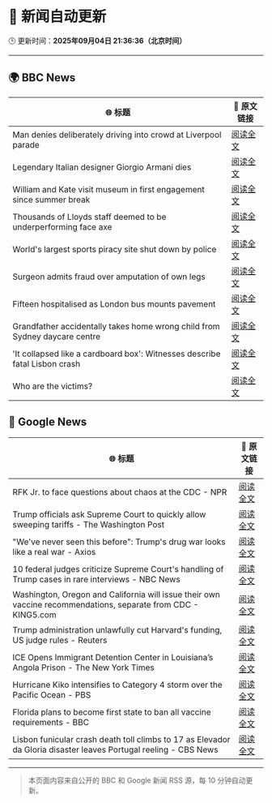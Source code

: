 # 🧠 新闻自动更新

🕒 更新时间：**2025年09月04日 21:36:36（北京时间）**

---

## 🌍 BBC News

| 🌐 标题 | 🔗 原文链接 |
|--------|-------------|
| Man denies deliberately driving into crowd at Liverpool parade | [阅读全文](https://www.bbc.com/news/articles/cwyl38115j2o?at_medium=RSS&at_campaign=rss) |
| Legendary Italian designer Giorgio Armani dies | [阅读全文](https://www.bbc.com/news/articles/ceq25w34lv4o?at_medium=RSS&at_campaign=rss) |
| William and Kate visit museum in first engagement since summer break | [阅读全文](https://www.bbc.com/news/articles/c7845x720y6o?at_medium=RSS&at_campaign=rss) |
| Thousands of Lloyds staff deemed to be underperforming face axe | [阅读全文](https://www.bbc.com/news/articles/cx209gzg71wo?at_medium=RSS&at_campaign=rss) |
| World's largest sports piracy site shut down by police | [阅读全文](https://www.bbc.com/news/articles/c62q4l0d171o?at_medium=RSS&at_campaign=rss) |
| Surgeon admits fraud over amputation of own legs | [阅读全文](https://www.bbc.com/news/articles/c5yvpx20le2o?at_medium=RSS&at_campaign=rss) |
| Fifteen hospitalised as London bus mounts pavement | [阅读全文](https://www.bbc.com/news/articles/c79vwrxn47eo?at_medium=RSS&at_campaign=rss) |
| Grandfather accidentally takes home wrong child from Sydney daycare centre | [阅读全文](https://www.bbc.com/news/articles/c4g5v4z13l6o?at_medium=RSS&at_campaign=rss) |
| 'It collapsed like a cardboard box': Witnesses describe fatal Lisbon crash | [阅读全文](https://www.bbc.com/news/articles/c20v4g71zrpo?at_medium=RSS&at_campaign=rss) |
| Who are the victims? | [阅读全文](https://www.bbc.com/news/articles/cnvryg271ymo?at_medium=RSS&at_campaign=rss) |

## 📰 Google News

| 🌐 标题 | 🔗 原文链接 |
|--------|-------------|
| RFK Jr. to face questions about chaos at the CDC - NPR | [阅读全文](https://news.google.com/rss/articles/CBMinwFBVV95cUxNOUxjZDM4U0ZaUGY1aWJua0VKTHdWbVROV2NMeS1qRzlyOEZJWlc5UEhIMDN0TEF5RUY0MWZZdjA5Y2xFcmU4b0dnaHhUTWVNVEdEby1XWFNtbjQ4ZHFJMkJVU01fWTdULUhzNVozVm1rYVFMWHVYbmlTV2RwcEI4VGlZWmpqeGx4VFlKb2g2YnJxRldaNWRRbGxLeWFQdFk?oc=5) |
| Trump officials ask Supreme Court to quickly allow sweeping tariffs - The Washington Post | [阅读全文](https://news.google.com/rss/articles/CBMijwFBVV95cUxQeUxSdzczaHRralVjLU91TXg1bEJfbEhsUHlxRlh4dmM1eWd0enRqMzFxMFFiMU1xckFWR2ZMal9pNjFkdlJlTHJIZEpzc0xiNmtTNWtqMk1ianJGaUF3eEVFNHk2ZWxlY3l3ZmNuaE41eVFfVDBRT3ZzalYyTkJWa1dveGI3UFhFNTloN25YSQ?oc=5) |
| "We've never seen this before": Trump's drug war looks like a real war - Axios | [阅读全文](https://news.google.com/rss/articles/CBMickFVX3lxTE5SOV9nTUpZODQyMUxzWXZXZWxjV2NTT2tvX0dBeHFta250NElLbVV0QldSVU5ZN2JOdnVBM2FuVS1zSlFPYzRleVMzNE5oV0ZqYzQ4UVMwaWhrWUVxWjlJU1JLNWNqaE1QZl8tR0htekJVdw?oc=5) |
| 10 federal judges criticize Supreme Court's handling of Trump cases in rare interviews - NBC News | [阅读全文](https://news.google.com/rss/articles/CBMirAFBVV95cUxQbDJmT3BTa3BZMkJaaExPRzdLMzZVSGdQVHk1QUk3VDNfQVptTExuelV4Njd5VVJNai1icGNpRlRnSS13OW05NlY4bUpDcU5ncXdzeDJhWU1BOGgxdlBmd3plMDdMcldCVnpVcDRuS3ZRUU5sZVZkLTBETnllb2J4QWI3YUo2S2wtTjdFc3RxQmo3b05aXzQ2eUIyaGhkM2hoak43YXA0YW15NWR00gFWQVVfeXFMUExqR3ExaDVRTmg2UF9ZYnNOY29wbnF6Rk5INEdPdDZZYmI4bmgxVkI0X0RrOWtFSXZZMGIwWTFFd0xPR2VkUmdES0xVaVoyRElRS1V1Qmc?oc=5) |
| Washington, Oregon and California will issue their own vaccine recommendations, separate from CDC - KING5.com | [阅读全文](https://news.google.com/rss/articles/CBMijwJBVV95cUxPQXZCNmdWTk0zU0pfNGplb2tILWE1alVRa3BuOU9TblhvNFdnc1NENFhTV0hSclFiU1FybUJDa3EzZ2VQY0tZcnhiN1Q2N0hLUTN4a3Y1TXJZSnJ5VHliZFlYNF82QnJlcFVBNkdNOGRzZjg2dHcwWE5YOFF5THhTTml2YVdMNVY3bkdZblFOVklWZGs0YmkwcDhEWjUyWHJTRTROaXJIbmlvZ3dka1pxeFoySUJoVzVvb0U5SDlrRDFVNFowRUdWWDZmWEFwbXZYSkZnT2hSUkduY1NCUjBTRTNGR2c5N2k0dGxwMTVRdTF1RjFNMWlaQmwtWnhGWHp0ckR0TUJ0b254a1Utb2JZ?oc=5) |
| Trump administration unlawfully cut Harvard's funding, US judge rules - Reuters | [阅读全文](https://news.google.com/rss/articles/CBMisgFBVV95cUxPUE1tcDBtcUwxRlZFU21fLTl4VnBQSWlqYXdmTk54VTJEMEJiUzB0VWV1UE43T0ltZlg3N0RYRGN3R19nTzV5RF9jWk9jNTRCY1BhOFBwX0JOZWFQRWRFTmdLbVJuay1YM0I2MVpEd2tydk82bkV0eVE3Mk0zTHRIemZTYVJXc0x0aEJkWmFpdU5tckNZY0lheDVGRmlHUXFVWFlXUmV4UmhMRG5WVHduUTVB?oc=5) |
| ICE Opens Immigrant Detention Center in Louisiana’s Angola Prison - The New York Times | [阅读全文](https://news.google.com/rss/articles/CBMihwFBVV95cUxQanhZNlU1SnJXQUFadlNKSXZ2RTdIbHA2ZkNMWllMNE92WDlHNjEwTHdObTh0MU9ZYXZKVnM4LXE3c0pJUzlPNktDQkc2YWQyZmM5Wmo0YXVPck9FOE85eDRsd3JvQ01wTnJhWnhyZGZrUTRoeHhrdlZVVkpQQzBLclg2M1FaWEk?oc=5) |
| Hurricane Kiko intensifies to Category 4 storm over the Pacific Ocean - PBS | [阅读全文](https://news.google.com/rss/articles/CBMipwFBVV95cUxOT2E5eDQ2YU9lcTVrT2VDcmg1eVdSZ2tIcmh1RllDanBnd2ZQN3E2Y0VrSE9RbFdMdUc4NWVIajJiTWJJblZIeENfUGxST3JTXzk2ek5pSi1FaGRlTjU5cTVBX3pKRjlJZ3Q0RzVhdzJ0bnkyUVpNcFBxSy0wRkVfcTRiLWhhcjlsX1BXX3ZiMWFPZ1Z5SGpGT3pqei1CUV9PV0RYdWRCb9IBrAFBVV95cUxQYWF4OHFFTzlua1ZpdTI3V1hHZ1dBY1BGX1NlWEswWUJ2a1UxLTJLME5fNWJVNXIwTXNwTlp6eHdJRkZIaXFUR05vNWdJUHVreGk2bWo4Z0dlb2JoVnlzSDhsdDdMZDJTc1RHd3ZKUkRVTnNUX3NLYWxtY1Z1Y0ZmUGVfNGRFdW9JSVZhLWJNWEE3QVZrWHNTeF9oX0lZcXBTMGp3ejhLUXlaTk5Q?oc=5) |
| Florida plans to become first state to ban all vaccine requirements - BBC | [阅读全文](https://news.google.com/rss/articles/CBMiWkFVX3lxTE1BTUtQYkV0YnQxc2RlZHNacW1RaFA4OVpPNzJUMGF4dWh4dzI5UEFob2VVMUowMlJjeGdUTE5KaEtYVXUxbGxwYjdDNktIQ1J1XzZxZzNlV0Rxd9IBX0FVX3lxTFA0OGNmWm5Va0pzOW51M1RoalVFOU00VWlaWkRwczg0VFJXUVd0UE53WXJsNlRtSjBlQWstQk5fdU5SUkNPN3VzTVRrU3JiMG5VSkpxbXg0UklCd09TOE80?oc=5) |
| Lisbon funicular crash death toll climbs to 17 as Elevador da Gloria disaster leaves Portugal reeling - CBS News | [阅读全文](https://news.google.com/rss/articles/CBMimwFBVV95cUxQeVo3WEFWX3MybXotUk5Dc1ZvdjhTMk5iQ2Y2SVhUMnpFMVJWV3ROMXc3MHJKMEhpc0kyQzd1MlNSdDhpZlBNaUVvWEtMNmVOS19VTGE4b0RkeDFXcnM5TnJJcGJ3Z2RTbVE3b1NZU1dDRmotVE9mWDlGMjNhRjFrcEQ2Ymx6VHlJWVhsR3A1UGtZdUprR1NoVGZ6SdIBoAFBVV95cUxPOU9DNUNUZ2JmYXNPTGZES25Gbk01aHFVdGJyTTJpMUZWRlpYR0s3UUotOG5rd3R1SFhXZkh0ekhrTEdYd2p3ak9memtyR0JpVTlQbFVUaXZYdDFQQnBVdFRVcFVMcGlYTkFwN19uZHh5YzI5aGczYU13djZmakJVS1VOTUhVZjlpMzZscHk4R21ULTBVLVdJT3RRcGpQbnM2?oc=5) |

---
> 本页面内容来自公开的 BBC 和 Google 新闻 RSS 源，每 10 分钟自动更新。